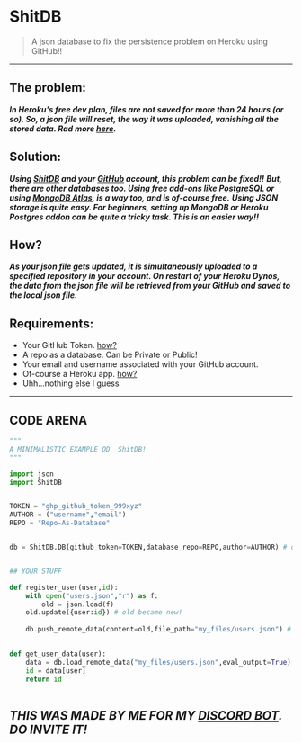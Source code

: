 # ShitDB
> A json database to fix the persistence problem on Heroku using GitHub!!

---

## The problem:
***In Heroku's free dev plan, files are not saved for more than 24 hours (or so). So, a json file will reset, the way it was uploaded, vanishing all the stored data. Rad more [here](https://devcenter.heroku.com/articles/active-storage-on-heroku).***

## Solution:
***Using [ShitDB](https://github.com/v1s1t0r999/ShitDB) and your [GitHub](https://github.com) account, this problem can be fixed!!***
***But, there are other databases too. Using free add-ons like [PostgreSQL](https://elements.heroku.com/addons/heroku-postgresql) or using [MongoDB Atlas](https://www.mongodb.com/developer/how-to/use-atlas-on-heroku), is a way too, and is of-course free.***
***Using JSON storage is quite easy. For beginners, setting up MongoDB or Heroku Postgres addon can be quite a tricky task. This is an easier way!!***


## How?
***As your json file gets updated, it is simultaneously uploaded to a specified repository in your account. On restart of your Heroku Dynos, the data from the json file will be retrieved from your GitHub and saved to the local json file.***



## Requirements:
- Your GitHub Token. [how?](https://docs.github.com/en/authentication/keeping-your-account-and-data-secure/creating-a-personal-access-token)
- A repo as a database. Can be Private or Public!
- Your email and username associated with your GitHub account.
- Of-course a Heroku app. [how?](https://devcenter.heroku.com/articles/getting-started-with-python)
- Uhh...nothing else I guess


---
## CODE ARENA
```py
"""
A MINIMALISTIC EXAMPLE OD  ShitDB!
"""

import json
import ShitDB


TOKEN = "ghp_github_token_999xyz"
AUTHOR = ("username","email")
REPO = "Repo-As-Database"


db = ShitDB.DB(github_token=TOKEN,database_repo=REPO,author=AUTHOR) # optional => branch="my-branch"


## YOUR STUFF

def register_user(user,id):
    with open("users.json","r") as f:
		old = json.load(f)
	old.update({user:id}) # old became new!
	
	db.push_remote_data(content=old,file_path="my_files/users.json") # file path on github
	

def get_user_data(user):
	data = db.load_remote_data("my_files/users.json",eval_output=True) # By-Default the return type is <str> | eval_output=True to convert <str> to <dict>
	id = data[user]
	return id
	

```


## ***THIS WAS MADE BY ME FOR MY [DISCORD BOT](https://dsc.gg/letleaf-the-bot). DO INVITE IT!***


